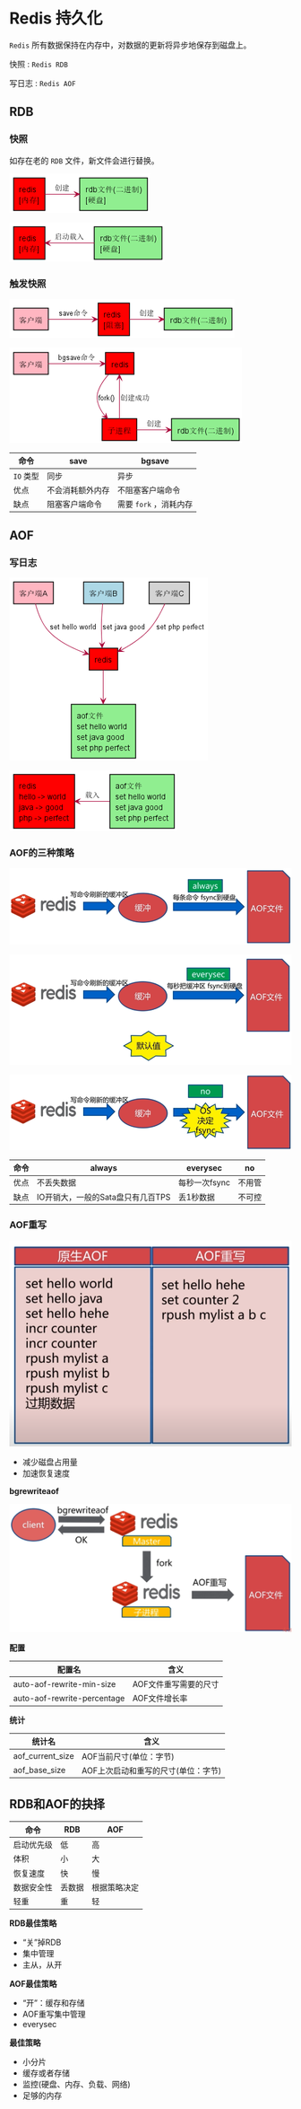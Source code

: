 # Redis 持久化

`Redis` 所有数据保持在内存中，对数据的更新将异步地保存到磁盘上。

快照 : `Redis RDB`

写日志 : `Redis AOF`

## RDB

### 快照

如存在老的 `RDB` 文件，新文件会进行替换。

![RDB创建](assets/rdb-create.png)

![RDB恢复](assets/rdb-recovery.png)

### 触发快照

![save](assets/rdb-save.png)

![bgsave](assets/rdb-bgsave.png)

| 命令 | save | bgsave |
| --- | --- | --- |
| `IO` 类型 | 同步 | 异步 |
| 优点 | 不会消耗额外内存 | 不阻塞客户端命令 |
| 缺点 | 阻塞客户端命令 | 需要 `fork` ，消耗内存 |

## AOF

### 写日志

![AOF创建](assets/aof-create.png)

![AOF恢复](assets/aof-recovery.png)

### AOF的三种策略

![always](assets/5-7.png)

![everysec](assets/5-8.png)

![no](assets/5-9.png)

| 命令 | always | everysec | no |
| --- | --- | --- | --- |
| 优点 | 不丢失数据 | 每秒一次fsync | 不用管 |
| 缺点 | IO开销大，一般的Sata盘只有几百TPS | 丢1秒数据 | 不可控 |

### AOF重写

![AOF重写](assets/5-10.png)

- 减少磁盘占用量
- 加速恢复速度

**bgrewriteaof**

![bgrewriteaof](assets/5-11.png)

**配置**

| 配置名 | 含义 |
| --- | --- |
| auto-aof-rewrite-min-size | AOF文件重写需要的尺寸 |
| auto-aof-rewrite-percentage | AOF文件增长率 |

**统计**

| 统计名 | 含义 |
| --- | --- |
| aof_current_size | AOF当前尺寸(单位：字节) |
| aof_base_size | AOF上次启动和重写的尺寸(单位：字节) |

## RDB和AOF的抉择

| 命令 | RDB | AOF |
| --- | --- | --- |
| 启动优先级 | 低 | 高 |
| 体积 | 小 | 大 |
| 恢复速度 | 快 | 慢 |
| 数据安全性 | 丢数据 | 根据策略决定 |
| 轻重 | 重 | 轻 |

**RDB最佳策略**

- “关”掉RDB
- 集中管理
- 主从，从开

**AOF最佳策略**

- “开”：缓存和存储
- AOF重写集中管理
- everysec

**最佳策略**

- 小分片
- 缓存或者存储
- 监控(硬盘、内存、负载、网络)
- 足够的内存